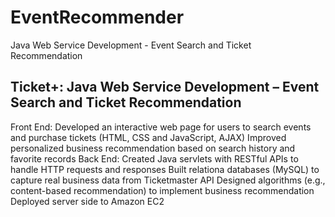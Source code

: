 # EventRecommender
Java Web Service Development - Event Search and Ticket Recommendation

## Ticket+: Java Web Service Development – Event Search and Ticket Recommendation 
Front End:
Developed an interactive web page for users to search events and purchase tickets (HTML, CSS and JavaScript, AJAX)
Improved personalized business recommendation based on search history and favorite records
Back End:
Created Java servlets with RESTful APIs to handle HTTP requests and responses
Built relationa databases (MySQL) to capture real business data from Ticketmaster API
Designed algorithms (e.g., content-based recommendation) to implement business recommendation
Deployed server side to Amazon EC2

